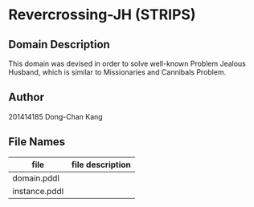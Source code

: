 # Revercrossing-JH (STRIPS)

## Domain Description

This domain was devised in order to solve well-known Problem Jealous Husband, which is similar to Missionaries and Cannibals Problem.

## Author

201414185 Dong-Chan Kang

## File Names

| file            | file description        |
|-----------------|-------------------------|
| domain.pddl     |                         |
| instance.pddl   |                         |
